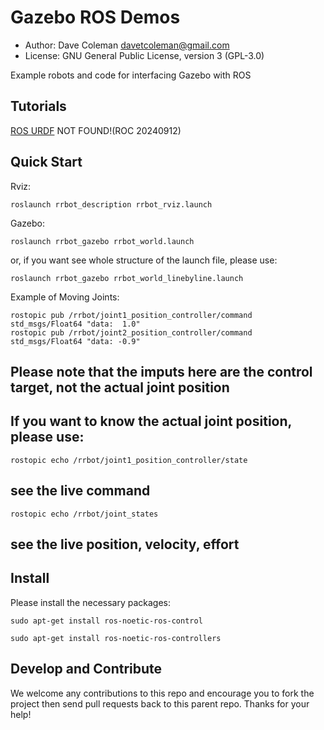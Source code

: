 # Gazebo ROS Demos

* Author: Dave Coleman <davetcoleman@gmail.com>
* License: GNU General Public License, version 3 (GPL-3.0)

Example robots and code for interfacing Gazebo with ROS

## Tutorials

[ROS URDF](http://gazebosim.org/tutorials/?tut=ros_urdf)  NOT FOUND!(ROC 20240912)

## Quick Start

Rviz:

    roslaunch rrbot_description rrbot_rviz.launch


Gazebo:

    roslaunch rrbot_gazebo rrbot_world.launch
    
or, if you want see whole structure of the launch file, please use:

    roslaunch rrbot_gazebo rrbot_world_linebyline.launch


Example of Moving Joints:

    rostopic pub /rrbot/joint1_position_controller/command std_msgs/Float64 "data:  1.0"
    rostopic pub /rrbot/joint2_position_controller/command std_msgs/Float64 "data: -0.9"
    
## Please note that the imputs here are the control target, not the actual joint position
## If you want to know the actual joint position, please use:

    rostopic echo /rrbot/joint1_position_controller/state  
## see the live command
<!-- header: 
  seq: 167384
  stamp: 
    secs: 1674
    nsecs: 632000000
  frame_id: ''
set_point: 4.5397
process_value: 4.373938301545397
process_value_dot: -4.43111103432072e-14
error: 0.16576169845460242
time_step: 0.001
command: 16.576169845460242
p: 100.0
i: 0.01
d: 10.0
i_clamp: 0.0
antiwindup: False -->

    rostopic echo /rrbot/joint_states 
## see the live position, velocity, effort
<!-- header: 
  seq: 83808
  stamp: 
    secs: 1676
    nsecs: 691000000
  frame_id: ''
name: 
  - joint1
  - joint2
position: [4.373938301545397, -0.04096546190677586]
velocity: [-4.4479642177585033e-14, 1.3653944640375512e-13]
effort: [16.576169845460242, 4.096538407510408] -->


    

## Install

Please install the necessary packages:

    sudo apt-get install ros-noetic-ros-control
    
    sudo apt-get install ros-noetic-ros-controllers


## Develop and Contribute

We welcome any contributions to this repo and encourage you to fork the project then send pull requests back to this parent repo. Thanks for your help!
 
